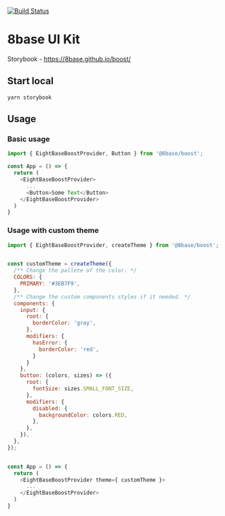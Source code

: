 [![Build Status](https://travis-ci.org/8base/boost.svg?branch=master)](https://travis-ci.org/8base/boost)

# 8base UI Kit
Storybook - https://8base.github.io/boost/

## Start local
```
yarn storybook
```

## Usage

### Basic usage

```js
import { EightBaseBoostProvider, Button } from '@8base/boost';

const App = () => {
  return (
    <EightBaseBoostProvider>
      ...
      <Button>Some Text</Button>
    </EightBaseBoostProvider>
  )
}
```

### Usage with custom theme

```js
import { EightBaseBoostProvider, createTheme } from '@8base/boost';


const customTheme = createTheme({
  /** Change the pallete of the color. */
  COLORS: {
    PRIMARY: '#3EB7F9',
  },
  /** Change the custom components styles if it needed. */
  components: {
    input: {
      root: {
        borderColor: 'gray',
      },
      modifiers: {
        hasError: {
          borderColor: 'red',
        }
      }
    },
    button: (colors, sizes) => ({
      root: {
        fontSize: sizes.SMALL_FONT_SIZE,
      },
      modifiers: {
        disabled: {
          backgroundColor: colors.RED,
        },
      },
    }),
  },
});


const App = () => {
  return (
    <EightBaseBoostProvider theme={ customTheme }>
      ...
    </EightBaseBoostProvider>
  )
}
```
